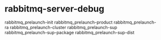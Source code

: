 # rabbitmq-server-debug


rabbitmq_prelaunch-init
rabbitmq_prelaunch-product
rabbitmq_prelaunch-ra
rabbitmq_prelaunch-cluster
rabbitmq_prelaunch-sup
rabbitmq_prelaunch-sup-package
rabbitmq_prelaunch-sup-dist
